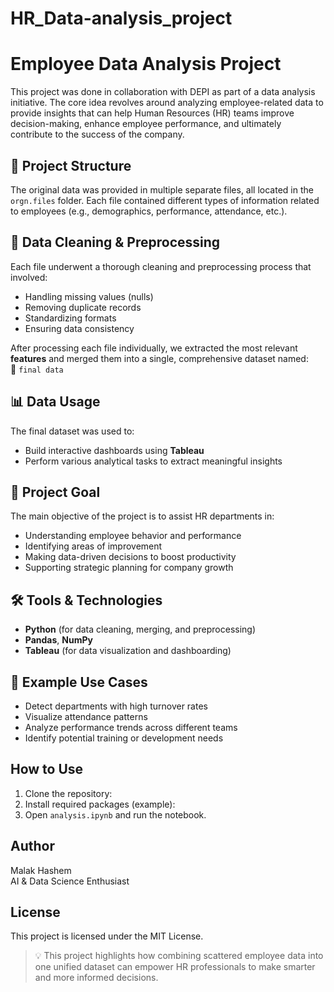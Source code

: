 # HR_Data-analysis_project
# Employee Data Analysis Project

This project was done in collaboration with DEPI as part of a data analysis initiative. The core idea revolves around analyzing employee-related data to provide insights that can help Human Resources (HR) teams improve decision-making, enhance employee performance, and ultimately contribute to the success of the company.

## 📁 Project Structure

The original data was provided in multiple separate files, all located in the `orgn.files` folder. Each file contained different types of information related to employees (e.g., demographics, performance, attendance, etc.).

## 🧹 Data Cleaning & Preprocessing

Each file underwent a thorough cleaning and preprocessing process that involved:

- Handling missing values (nulls)
- Removing duplicate records
- Standardizing formats
- Ensuring data consistency

After processing each file individually, we extracted the most relevant **features** and merged them into a single, comprehensive dataset named:  
📄 `final data`

## 📊 Data Usage

The final dataset was used to:

- Build interactive dashboards using **Tableau**  
- Perform various analytical tasks to extract meaningful insights

## 🎯 Project Goal

The main objective of the project is to assist HR departments in:

- Understanding employee behavior and performance
- Identifying areas of improvement
- Making data-driven decisions to boost productivity
- Supporting strategic planning for company growth

## 🛠️ Tools & Technologies

- **Python** (for data cleaning, merging, and preprocessing)
- **Pandas**, **NumPy**
- **Tableau** (for data visualization and dashboarding)

## 📌 Example Use Cases

- Detect departments with high turnover rates
- Visualize attendance patterns
- Analyze performance trends across different teams
- Identify potential training or development needs

## How to Use
1. Clone the repository:
2. Install required packages (example):
3. Open `analysis.ipynb` and run the notebook.

## Author
Malak Hashem  
AI & Data Science Enthusiast

## License
This project is licensed under the MIT License.

> 💡 This project highlights how combining scattered employee data into one unified dataset can empower HR professionals to make smarter and more informed decisions.

